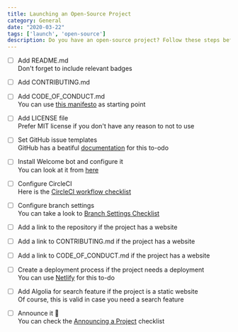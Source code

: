 ```yaml
---
title: Launching an Open-Source Project
category: General
date: "2020-03-22"
tags: ['launch', 'open-source']
description: Do you have an open-source project? Follow these steps before launch
---
```


- [ ] Add README.md  
Don't forget to include relevant badges

- [ ] Add CONTRIBUTING.md

- [ ] Add CODE\_OF\_CONDUCT.md  
You can use [this manifesto](https://www.contributor-covenant.org/version/1/4/code-of-conduct/) as starting point

- [ ] Add LICENSE file  
Prefer MIT license if you don't have any reason to not to use

- [ ] Set GitHub issue templates  
GitHub has a beatiful [documentation](https://help.github.com/en/github/building-a-strong-community/configuring-issue-templates-for-your-repository) for this to-odo

- [ ] Install Welcome bot and configure it  
You can look at it from [here](https://probot.github.io/apps/welcome/)

- [ ] Configure CircleCI  
Here is the [CircleCI workflow checklist](/checklist/setup-a-circleci-workflow)

- [ ] Configure branch settings  
You can take a look to [Branch Settings Checklist](/checklist/branch-settings-on-github)

- [ ] Add a link to the repository if the project has a website

- [ ] Add a link to CONTRIBUTING.md if the project has a website

- [ ] Add a link to CODE\_OF\_CONDUCT.md if the project has a website

- [ ] Create a deployment process if the project needs a deployment  
You can use [Netlify](https://netlify.com) for this to-do

- [ ] Add Algolia for search feature if the project is a static website  
Of course, this is valid in case you need a search feature

- [ ] Announce it 📣  
You can check the [Announcing a Project](/checklist/announcing-a-checklist) checklist
